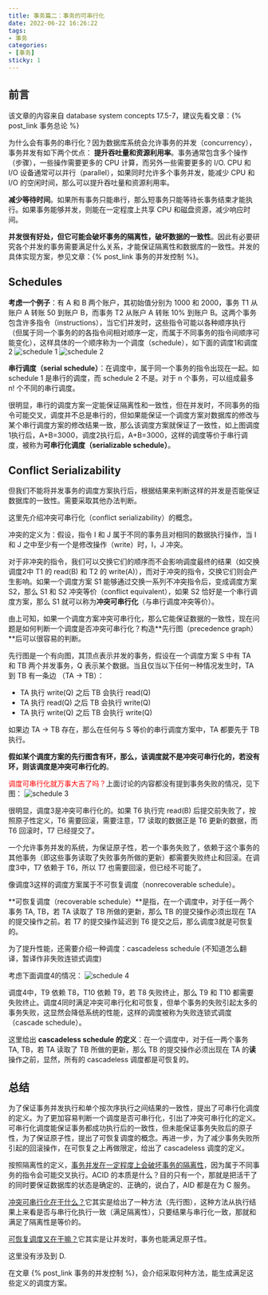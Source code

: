 ```yaml
---
title: 事务篇二：事务的可串行化
date: 2022-06-22 16:26:22
tags:
- 事务
categories:
- [事务]
sticky: 1
---
```


## 前言
该文章的内容来自 database system concepts 17.5-7，建议先看文章：{% post_link 事务总论 %}

为什么会有事务的串行化？因为数据库系统会允许事务的并发（concurrency），事务并发有如下两个优点：
**提升吞吐量和资源利用率**。事务通常包含多个操作（步骤），一些操作需要更多的 CPU 计算，而另外一些需要更多的 I/O. CPU 和 I/O 设备通常可以并行（parallel），如果同时允许多个事务并发，能减少 CPU 和 I/O 的空闲时间，那么可以提升吞吐量和资源利用率。

**减少等待时间**。如果所有事务只能串行，那么短事务只能等待长事务结束才能执行。如果事务能够并发，则能在一定程度上共享 CPU 和磁盘资源，减少响应时间。

**并发很有好处，但它可能会破坏事务的隔离性，破坏数据的一致性**。因此有必要研究各个并发的事务需要满足什么关系，才能保证隔离性和数据库的一致性。并发的具体实现方案，参见文章：{% post_link 事务的并发控制 %}。

## Schedules
**考虑一个例子**：有 A 和 B 两个账户，其初始值分别为 1000 和 2000，事务 T1 从账户 A 转账 50 到账户 B，而事务 T2 从账户 A 转账 10% 到账户 B。这两个事务包含许多指令（instructions），当它们并发时，这些指令可能以各种顺序执行（但属于同一个事务的的各指令间相对顺序一定，而属于不同事务的指令间顺序可能变化），这样具体的一个顺序称为一个调度（schedule），如下面的调度1和调度2
![schedule 1](/img/schedule-serializable/schedule1.jpg) 
![schedule 2](/img/schedule-serializable/schedule2.jpg)

**串行调度（serial schedule）**：在调度中，属于同一个事务的指令出现在一起。如 schedule 1 是串行的调度，而 schedule 2 不是。对于 n 个事务，可以组成最多 n! 个不同的串行调度。

很明显，串行的调度方案一定能保证隔离性和一致性，但在并发时，不同事务的指令可能交叉，调度并不总是串行的，但如果能保证一个调度方案对数据库的修改与某个串行调度方案的修改结果一致，那么该调度方案就保证了一致性，如上图调度1执行后，A+B=3000，调度2执行后，A+B=3000，这样的调度等价于串行调度，被称为**可串行化调度（serializable schedule）**。


## Conflict Serializability 
但我们不能将并发事务的调度方案执行后，根据结果来判断这样的并发是否能保证数据库的一致性。需要采取其他办法判断。

这里先介绍冲突可串行化（conflict serializability）的概念。

冲突的定义为：假设，指令 I 和 J 属于不同的事务且对相同的数据执行操作，当 I 和 J 之中至少有一个是修改操作（write）时，I，J 冲突。

对于非冲突的指令，我们可以交换它们的顺序而不会影响调度最终的结果（如交换调度2中 T1 的 read(B) 和 T2 的 write(A)），而对于冲突的指令，交换它们则会产生影响。如果一个调度方案 S1 能够通过交换一系列不冲突指令后，变成调度方案 S2，那么 S1 和 S2 冲突等价（conflict equivalent），如果 S2 恰好是一个串行调度方案，那么 S1 就可以称为**冲突可串行化**（与串行调度冲突等价）。

由上可知，如果一个调度方案冲突可串行化，那么它能保证数据的一致性，现在问题是如何判断一个调度是否冲突可串行化？构造**先行图（precedence graph）**后可以很容易的判断。

先行图是一个有向图，其顶点表示并发的事务，假设在一个调度方案 S 中有 TA 和 TB 两个并发事务，Q 表示某个数据。当且仅当以下任何一种情况发生时，TA 到 TB 有一条边 （TA -> TB）：
* TA 执行 write(Q) 之后 TB 会执行 read(Q)
* TA 执行 read(Q) 之后 TB 会执行 write(Q)
* TA 执行 write(Q) 之后 TB 会执行 write(Q)

如果边 TA -> TB 存在，那么在任何与 S 等价的串行调度方案中，TA 都要先于 TB 执行。

**假如某个调度方案的先行图含有环，那么，该调度就不是冲突可串行化的，若没有环，则该调度是冲突可串行化的**。

<font color=red>调度可串行化就万事大吉了吗？</font>上面讨论的内容都没有提到事务失败的情况，见下图：
![schedule 3](/img/schedule-serializable/schedule3.jpg)

很明显，调度3是冲突可串行化的。如果 T6 执行完 read(B) 后提交前失败了，按照原子性定义，T6 需要回滚，需要注意，T7 读取的数据正是 T6 更新的数据，而 T6 回滚时，T7 已经提交了。

一个允许事务并发的系统，为保证原子性，若一个事务失败了，依赖于这个事务的其他事务（即这些事务读取了失败事务所做的更新）都需要失败终止和回滚。在调度3中，T7 依赖于 T6，所以 T7 也需要回滚，但已经不可能了。

像调度3这样的调度方案属于不可恢复调度（nonrecoverable schedule）。

**可恢复调度（recoverable schedule）**是指，在一个调度中，对于任一两个事务 TA, TB，若 TA 读取了 TB 所做的更新，那么 TB 的提交操作必须出现在 TA 的提交操作之前。若 T7 的提交操作延迟到 T6 提交之后，那么调度3就是可恢复的。

为了提升性能，还需要介绍一种调度：cascadeless schedule (不知道怎么翻译，暂译作非失败连锁式调度)

考虑下面调度4的情况：
![schedule 4](/img/schedule-serializable/schedule4.jpg)

调度4中，T9 依赖 T8，T10 依赖 T9，若 T8 失败终止，那么 T9 和 T10 都需要失败终止。调度4同时满足冲突可串行化和可恢复，但单个事务的失败引起太多的事务失败，这显然会降低系统的性能，这样的调度被称为失败连锁式调度（cascade schedule）。

这里给出 **cascadeless schedule 的定义**：在一个调度中，对于任一两个事务 TA, TB，若 TA 读取了 TB 所做的更新，那么 TB 的提交操作必须出现在 TA 的**读**操作之前，显然，所有的 cascadeless 调度都是可恢复的。

## 总结
为了保证事务并发执行和单个按次序执行之间结果的一致性，提出了可串行化调度的定义。为了更加容易判断一个调度是否可串行化，引出了冲突可串行化的定义。可串行化调度能保证事务都成功执行后的一致性，但未能保证事务失败后的原子性，为了保证原子性，提出了可恢复调度的概念。再进一步，为了减少事务失败所引起的回滚操作，在可恢复之上再做限定，给出了 cascadeless 调度的定义。

按照隔离性的定义，<u>事务并发在一定程度上会破坏事务的隔离性</u>，因为属于不同事务的指令会可能交叉执行。ACID 的本质是什么？目的只有一个，那就是把活干了的同时要保证数据库的状态是确定的、正确的，说白了，AID 都是在为 C 服务。

<u>冲突可串行化在干什么？</u>它其实是给出了一种方法（先行图），这种方法从执行结果上来看是否与串行化执行一致（满足隔离性），只要结果与串行化一致，那就和满足了隔离性是等价的。

<u>可恢复调度又在干嘛？</u>它其实是让并发时，事务也能满足原子性。

这里没有涉及到 D.

在文章 {% post_link 事务的并发控制 %}，会介绍采取何种方法，能生成满足这些定义的调度方案。


